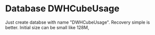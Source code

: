 # Database DWHCubeUsage

Just create databse with name "DWHCubeUsage".
Recovery simple is better.
Initial size can be small like 128M, 
